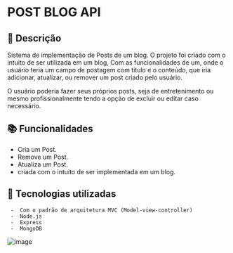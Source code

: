<h1> POST BLOG API </h1>

## :memo: Descrição
 Sistema de implementação de Posts de um blog.
 O projeto foi criado com o intuito de ser utilizada em um blog, Com as funcionalidades de um, onde o usuário teria um campo de postagem com titulo e o conteúdo, que iria adicionar, atualizar, ou remover um post criado pelo usuário.

O usuário poderia fazer seus próprios posts,
seja de entretenimento ou mesmo profissionalmente tendo a opção de excluir ou editar caso necessário.
 
## :books: Funcionalidades
  
-  Cria um Post.  
-  Remove um Post. 
-  Atualiza um Post.  
-  criada com o intuito de ser implementada em um blog. </h5>

## :wrench: Tecnologias utilizadas
  
     -  Com o padrão de arquitetura MVC (Model-view-controller) 
     -  Node.js
     -  Express
     -  MongoDB
    

![image](https://user-images.githubusercontent.com/88260644/168396354-ce43a489-8cdd-481e-827c-c2aa1577d7fc.png)
